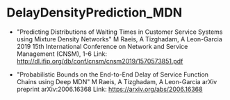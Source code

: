 # DelayDensityPrediction_MDN

- "Predicting Distributions of Waiting Times in Customer Service Systems using Mixture Density Networks"
M Raeis, A Tizghadam, A Leon-Garcia
2019 15th International Conference on Network and Service Management (CNSM), 1-6
Link: http://dl.ifip.org/db/conf/cnsm/cnsm2019/1570573851.pdf

- "Probabilistic Bounds on the End-to-End Delay of Service Function Chains using Deep MDN"
M Raeis, A Tizghadam, A Leon-Garcia
arXiv preprint arXiv:2006.16368
Link: https://arxiv.org/abs/2006.16368
